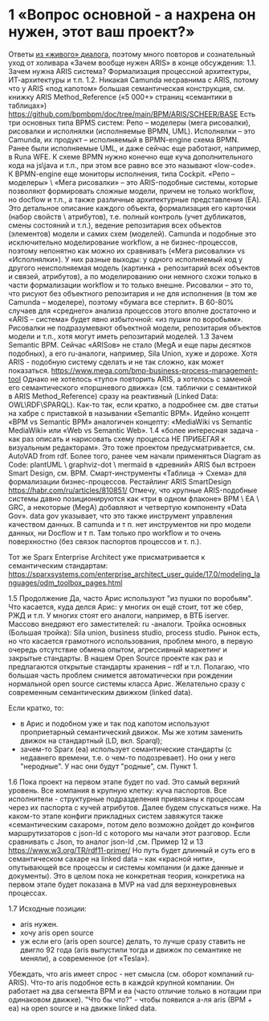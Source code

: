 # 1 «Вопрос основной - а нахрена он нужен, этот ваш проект?»
Ответы [из «живого» диалога](https://t.me/c/2066031887/1075), поэтому много повторов и сознательный уход от холивара «Зачем вообще нужен ARIS» в конце обсуждения:
1.1. Зачем нужна ARIS система? Формализация процессной архитектуры, ИТ-архитектуры и т.п. 
1.2. Никакая Camunda несравнима с ARIS, потому что у ARIS «под капотом» большая семантическая конструкция, см. книжку ARIS Method_Reference («5 000+» страниц «семантики в таблицах») https://github.com/bpmbpm/doc/tree/main/BPM/ARIS/SCHEER/BASE 
Есть три основных типа BPMS систем: Репо – моделеры (мега рисовалки), рисовалки и исполнялки (исполняемые BPMN, UML). Исполнялки – это Camunda, их продукт – исполняемый в BPMN-engine схема BPMN. Ранее были исполняемые UML, и даже сейчас еще работают, например, в Runa WFE. К схеме BPMN нужно конечно еще куча дополнительного кода на js\java и т.п., при этом все равно все это называют «low-code». К BPMN-engine еще мониторы исполнения, типа Cockpit.
«Репо – моделеры» \ «Мега рисовалки» – это ARIS-подобные системы, которые позволяют формировать сложные модели, причем не только workflow, но docflow и т.п., а также различные архитектурные представления (EA). Это детальное описание каждого объекта, формализация его карточки (набор свойств \ атрибутов), т.е. полный контроль (учет дубликатов, смены состояний и т.п.), ведение репозитария всех объектов (элементов) модели и самих схем (моделей). 
Camunda и подобные это исключительно моделирование workflow, а не бизнес-процессов, поэтому непонятно как можно их сравнивать («Мега рисовалки» vs «Исполнялки»). У них разные выходы: у одного исполняемый код у другого неисполняемая модель (картинка + репозитарий всех объектов и связей, атрибутов), а по моделированию они немного схожи только в части формализации workflow и то только внешне.
Рисовалки – это то, что рисуют без объектного репозитария и не для исполнения (в том же Camunda – моделере), поэтому «бумага все стерпит». В 60-80% случаев для «среднего» анализа процессов этого вполне достаточно и «ARIS – система» будет явно избыточной: «из пушки по воробьям». Рисовалки не подразумевают объектной модели, репозитария объектов модели и т.п., хотя могут иметь репозитарий моделей. 
1.3 Зачем Semantic BPM. Сейчас «ARISов» не стало (MegA и еще пары десятков подобных), а его ru-аналоги, например, Sila Union, хуже и дороже. Хотя ARIS - подобную систему сделать и не так сложно, как может показаться.
https://www.mega.com/bmp-business-process-management-tool 
Однако не хотелось «тупо» повторить ARIS, а хотелось с заменой его семантического «поршневого движка» (см. таблички с семантикой в ARIS Method_Reference) сразу на реактивный (Linked Data: OWL\RDF\SPARQL). 
Как-то так, если кратко, а подробнее см. две статьи на хабре с приставкой в назывании «Semantic BPM». Идейно концепт «BPM vs Semantic BPM» аналогичен концепту: «MediaWiki vs Semantic MediaWiki» или «Web vs Semantic Web».
1.4 «более интересная задача - как раз описать и нарисовать схему процесса НЕ ПРИБЕГАЯ к визуальным редакторам». 
Это тоже проектом предусматривается, см. AutoVAD from rdf. Более того, ранее чем начали применяться Diagram as Code: plantUML \ graphviz-dot \ mermaid в «древний» ARIS был встроен Smart Design, см. ВРМ. Смарт-инструменты «Таблица -> Схема» для формализации бизнес-процессов. Рестайлинг ARIS SmartDesign
https://habr.com/ru/articles/810851/ 
Отмечу, что крупные ARIS-подобные системы давно позиционируются как «три в одном флаконе» BPM \ EA \ GRC, а некоторые (MegA) добавляют и четвертую компоненту «Data Gov». 
data gov  указывает, что это также инструмент управления качеством данных. В camunda и т п. нет инструментов ни про модели данных, ни Docflow и т п. Там только про workflow и то очень поверхностно (без связок паспортов процессов и т. п.).

Тот же Sparx Enterprise Architect уже присматривается к семантическим стандартам: 
https://sparxsystems.com/enterprise_architect_user_guide/17.0/modeling_languages/odm_toolbox_pages.html

1.5 Продолжение
Да, часто Арис используют "из пушки по воробьям". Что касается, куда делся Арис: у многих он ещё стоит, тот же сбер, РЖД и т.п. У многих стоят его аналоги, например, в ВТБ iserver. 
Массово внедряют его заместителей: ru -аналоги. Тройка основных (Большая тройка): Sila union, business studio, process studio.
Рынок есть, но что касается грамотного использования, проблем много, в первую очередь отсутствие обмена опытом, агрессивный маркетинг и закрытые стандарты. В нашем Open Source проекте как раз и предлагаются открытые стандарты хранения – rdf и т.п. 
Полагаю, что большая часть проблем снимется автоматически при рождении нормальной open source системы класса Арис. Желательно сразу с современным семантическим движком (linked data).

Если кратко, то:
- в Арис и подобном уже и так под капотом используют проприетарный семантический движок. Мы же хотим заменить движок на стандартный (LD, вкл. Sparql);
- зачем-то Sparx (ea) использует семантические стандарты (с недавнего времени, т.е. о чем-то подозревает). Но они у него "неродные". У нас они будут "родные", см. Пункт 1.

1.6 Пока проект на первом этапе будет по vad. Это самый верхний уровень. Все компания в крупную клетку: куча паспортов. Все исполнители - структурные подразделения привязаны к процессам через их паспорта с кучей атрибутов.
Далее будем спускаться ниже. На каком-то этапе конфиги прикладных систем завяжутся также «семантическим сахаром», потом дело возможно дойдет до конфигов маршрутизаторов с json-ld с которого мы начали этот разговор. Если сравнивать с Json, то аналог json-ld ,см. Пример 12 и 13
https://www.w3.org/TR/rdf11-primer/
Но путь будет длинный и суть его в семантическом сахаре на linked data – как «красной нити», опутывающей все процессы и системы компании (и даже данные и документы). Это в целом пока не конкретная теория, конкретика на первом этапе будет показана в MVP на vad для верхнеуровневых процессах.

1.7 Исходные позиции:
- aris нужен. 
- хочу aris open source
- уж если его (aris open source) делать, то лучше сразу ставить не двигло 92 года (aris выпустили тогда и движок по семантике не меняли), а современное (от «Tesla»).

Убеждать, что aris имеет спрос - нет смысла (см. оборот компаний ru-ARIS). Что-то aris подобное есть в каждой крупной компании. Он работает на два сегмента BPM и ea (часто отличие только в нотации при одинаковом движке).
 "Что бы что?" - чтобы появился а-ля aris (BPM + ea) на open source и на движке linked data.

